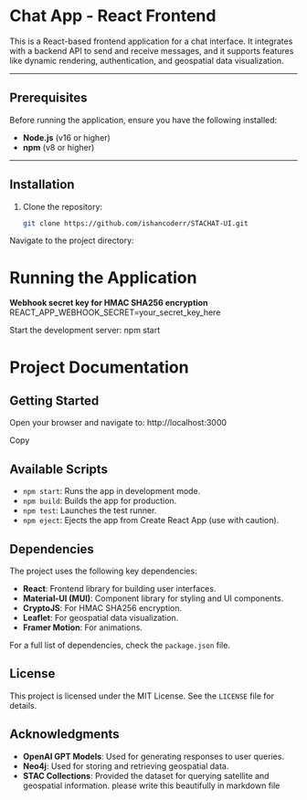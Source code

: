 # **Chat App - React Frontend**

This is a React-based frontend application for a chat interface. It integrates with a backend API to send and receive messages, and it supports features like dynamic rendering, authentication, and geospatial data visualization.

---

## **Prerequisites**
Before running the application, ensure you have the following installed:
- **Node.js** (v16 or higher)
- **npm** (v8 or higher)

---

## **Installation**
1. Clone the repository:
   ```bash
   git clone https://github.com/ishancoderr/STACHAT-UI.git
Navigate to the project directory:

# Running the Application

**Webhook secret key for HMAC SHA256 encryption**
REACT_APP_WEBHOOK_SECRET=your_secret_key_here

Start the development server:
npm start

# Project Documentation

## Getting Started

Open your browser and navigate to:
http://localhost:3000

Copy

## Available Scripts

- `npm start`: Runs the app in development mode.
- `npm build`: Builds the app for production.
- `npm test`: Launches the test runner.
- `npm eject`: Ejects the app from Create React App (use with caution).

## Dependencies

The project uses the following key dependencies:

- **React**: Frontend library for building user interfaces.
- **Material-UI (MUI)**: Component library for styling and UI components.
- **CryptoJS**: For HMAC SHA256 encryption.
- **Leaflet**: For geospatial data visualization.
- **Framer Motion**: For animations.

For a full list of dependencies, check the `package.json` file.

## License

This project is licensed under the MIT License. See the `LICENSE` file for details.

## Acknowledgments

- **OpenAI GPT Models**: Used for generating responses to user queries.
- **Neo4j**: Used for storing and retrieving geospatial data.
- **STAC Collections**: Provided the dataset for querying satellite and geospatial information. please write this beautifully in markdown file
